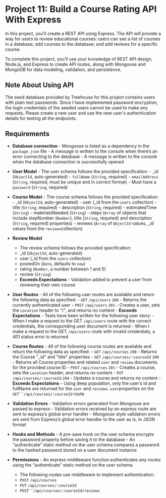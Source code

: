 # Project 11: Build a Course Rating API With Express

In this project, you’ll create a REST API using Express. The API will provide a way for users to review educational courses: users can see a list of courses in a database; add courses to the database; and add reviews for a specific course.

To complete this project, you’ll use your knowledge of REST API design, Node.js, and Express to create API routes, along with Mongoose and MongoDB for data modeling, validation, and persistence.

## Note About Using API

The seed database provided by Treehouse for this project contains users with plain text passwords. Since I have implemented password encryption, the login credentials of the seeded users cannot be used to make any requests. Please create a new user and use the new user's authentication details for testing all the endpoints.

## Requirements

- **Database connection** - Mongoose is listed as a dependency in the `package.json` file - A message is written to the console when there’s an error connecting to the database - A message is written to the console when the database connection is successfully opened
- **User Model** - The user schema follows the provided specification: - \_id (`ObjectId`, auto-generated) - `fullName` (`String`, required) - `emailAddress` (`String`, required, must be unique and in correct format) - Must have a `password` (`String`, required)

- **Course Model** - The course schema follows the provided specification: - \_id (`ObjectId`, auto-generated) - user (\_id from the `users` collection) - title (`String`, required) - description (`String`, required) - estimatedTime (`String`) - materialsNeeded (`String`) - steps (`Array` of objects that include stepNumber (`Number`), title (`String`, required) and description (`String`, required) properties) - reviews (`Array` of `ObjectId` values, \_id values from the `reviews`collection)

- **Review Model**

  - The review schema follows the provided specification:
  - \_id (`ObjectId`, auto-generated)
  - user (\_id from the `users` collection)
  - postedOn (`Date`, defaults to `now`)
  - rating (`Number`, a number between 1 and 5)
  - review (`String`)
  - **Exceeds Expectations** - Validation added to prevent a user from reviewing their own course

- **User Routes** - All of the following user routes are available and return the following data as specified: - `GET` `/api/users` `200` - Returns the currently authenticated user - `POST` `/api/users` `201` - Creates a user, sets the `Location` header to "/", and returns no content - **Exceeds Expectations** - Tests have been written for the following user story: - When I make a request to the GET `/api/users` route with the correct credentials, the corresponding user document is returned - When I make a request to the GET `/api/users` route with invalid credentials, a 401 status error is returned

- **Course Routes** - All of the following course routes are available and return the following data as specified: - `GET` `/api/courses` `200` - Returns the Course "\_id" and "title" properties - `GET` `/api/courses/:courseId` `200` - Returns all Course properties and related `user` and `review` documents for the provided course ID - `POST` `/api/courses` `201` - Creates a course, sets the `Location` header, and returns no content - `PUT` `/api/courses/:courseId` `204` - Updates a course and returns no content - **Exceeds Expectations** - Using deep population, only the user’s id and fullName are returned for the `user` and `reviews.user`properties on the ` GET``/api/courses/:courseId ` route

- **Validation Errors** - Validation errors generated from Mongoose are passed to express - Validation errors received by an express route are sent to express’s global error handler - Mongoose style validation errors are sent from Express’s global error handler to the user as is, in JSON format

- **Hooks and Methods** - A pre-save hook on the user schema encrypts the password property before saving it to the database - An "authenticate" static method on the user schema compares a password to the hashed password stored on a user document instance

- **Permissions** - An express middleware function authenticates any routes using the “authenticate” static method on the user schema
  - The following routes use middleware to implement authentication:
  - `POST` `/api/courses`
  - `PUT` `/api/courses/:courseId`
  - ` POST``/api/courses/:courseId/reviews `

